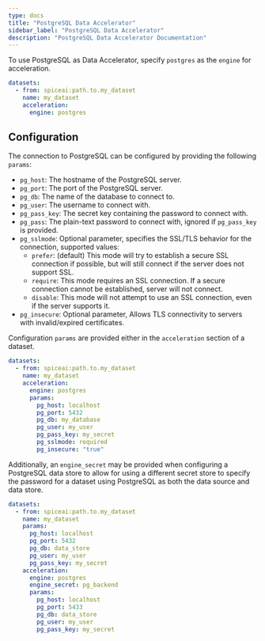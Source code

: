 ```yaml
---
type: docs
title: "PostgreSQL Data Accelerator"
sidebar_label: "PostgreSQL Data Accelerator"
description: "PostgreSQL Data Accelerator Documentation"
---
```


To use PostgreSQL as Data Accelerator, specify `postgres` as the `engine` for acceleration.

```yaml
datasets:
  - from: spiceai:path.to.my_dataset
    name: my_dataset
    acceleration:
      engine: postgres
```

## Configuration

The connection to PostgreSQL can be configured by providing the following `params`:

- `pg_host`: The hostname of the PostgreSQL server.
- `pg_port`: The port of the PostgreSQL server.
- `pg_db`: The name of the database to connect to.
- `pg_user`: The username to connect with.
- `pg_pass_key`: The secret key containing the password to connect with.
- `pg_pass`: The plain-text password to connect with, ignored if `pg_pass_key` is provided.
- `pg_sslmode`: Optional parameter, specifies the SSL/TLS behavior for the connection, supported values:
  - `prefer`: (default) This mode will try to establish a secure SSL connection if possible, but will still connect if the server does not support SSL.
  - `require`: This mode requires an SSL connection. If a secure connection cannot be established, server will not connect.
  - `disable`: This mode will not attempt to use an SSL connection, even if the server supports it.
- `pg_insecure`: Optional parameter, Allows TLS connectivity to servers with invalid/expired certificates.

Configuration `params` are provided either in the `acceleration` section of a dataset.

```yaml
datasets:
  - from: spiceai:path.to.my_dataset
    name: my_dataset
    acceleration:
      engine: postgres
      params:
        pg_host: localhost
        pg_port: 5432
        pg_db: my_database
        pg_user: my_user
        pg_pass_key: my_secret
        pg_sslmode: required
        pg_insecure: "true"
```

Additionally, an `engine_secret` may be provided when configuring a PostgreSQL data store to allow for using a different secret store to specify the password for a dataset using PostgreSQL as both the data source and data store.

```yaml
datasets:
  - from: spiceai:path.to.my_dataset
    name: my_dataset
    params:
      pg_host: localhost
      pg_port: 5432
      pg_db: data_store
      pg_user: my_user
      pg_pass_key: my_secret
    acceleration:
      engine: postgres
      engine_secret: pg_backend
      params:
        pg_host: localhost
        pg_port: 5433
        pg_db: data_store
        pg_user: my_user
        pg_pass_key: my_secret
```
